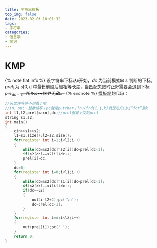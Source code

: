 ```yaml
---
title: 字符串模板
top_img: false
date: 2023-02-03 10:01:32
tags:
- 字符串
categories:
- 信息学
- 笔记
---
```

# KMP
{% note flat info %}
设字符串下标从`0`开始，$dc$ 为当前模式串 $s$ 判断的下标，$prel_i$ 为 $s[0,i]$ 中最长前缀后缀相等长度，当匹配失败时正好需要会退到下标 $pre_{dc-1}$~~，所以c++世界无敌。~~
{% endnote %}
[模板题](https://www.luogu.com.cn/problem/P3375)的代码：
```c++
//头文件等等不用看了吧
//in，out：整数读写；pc就是putchar；fru/frd(i,j,k)就是定义i从j“for”到k
int l1,l2,prel[maxn],dc;//prel就是上文的prel
string s1,s2;
int main()
{
	cin>>s1>>s2;
	l1=s1.size();l2=s2.size();
	for(register int i=1;i<l2;i++)
	{
		while(dc&&s2[dc]^s2[i])dc=prel[dc-1];
		if(s2[dc]==s2[i])dc++;
		prel[i]=dc;
	}
	dc=0;
	for(register int i=0;i<l1;i++)
	{
		while(dc&&s2[dc]^s1[i])dc=prel[dc-1];
		if(s2[dc]==s1[i])dc++;
		if(dc==l2)
		{
			out(i-l2+2);pc('\n');
			dc=prel[dc-1];
		}
	}
	for(register int i=0;i<l2;i++)
	{
		out(prel[i]);pc(' ');
	}
	return 0;
}
```